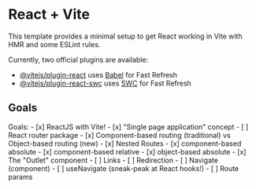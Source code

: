 # React + Vite

This template provides a minimal setup to get React working in Vite with HMR and some ESLint rules.

Currently, two official plugins are available:

- [@vitejs/plugin-react](https://github.com/vitejs/vite-plugin-react/blob/main/packages/plugin-react/README.md) uses [Babel](https://babeljs.io/) for Fast Refresh
- [@vitejs/plugin-react-swc](https://github.com/vitejs/vite-plugin-react-swc) uses [SWC](https://swc.rs/) for Fast Refresh

## Goals

Goals:
    - [x] ReactJS with Vite!
    - [x] "Single page application" concept
    - [ ] React router package
        - [x] Component-based routing (traditional) vs Object-based routing (new)
        - [x] Nested Routes
            - [x] component-based absolute
            - [x] component-based relative
            - [x] object-based absolute
        - [x] The "Outlet" component
        - [ ] Links
        - [ ] Redirection
            - [ ] Navigate (component)
            - [ ] useNavigate (sneak-peak at React hooks!)
        - [ ] Route params

